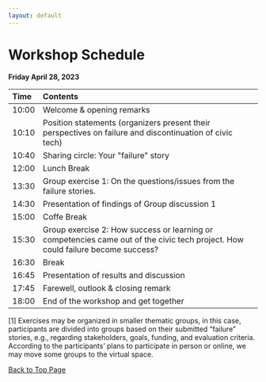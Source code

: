 ```yaml
---
layout: default
---
```



# Workshop Schedule

**Friday April 28, 2023**


| Time | Contents                                                                                                       |
|:-----|:---------------------------------------------------------------------------------------------------------------|
| 10:00| Welcome & opening remarks                                                                                      |
| 10:10| Position statements (organizers present their perspectives on failure and discontinuation of civic tech)       |
| 10:40| Sharing circle: Your "failure" story                                                                           |
| 12:00| Lunch Break                                                                                                    |
| 13:30| Group exercise 1: On the questions/issues from the failure stories.                                            |
| 14:30| Presentation of findings of Group discussion 1                                                                 |
| 15:00| Coffe Break                                                                                                    |
| 15:30| Group exercise 2: How success or learning or competencies came out of the civic tech project. How could failure become success? |
| 16:30| Break                                                                                                          |
| 16:45| Presentation of results and discussion                                                                         |
| 17:45| Farewell, outlook & closing remark                                                                             |
| 18:00| End of the workshop and get together                                                                           |


<!-- [1] The group exercises will consist of a “past-facing” workshop which will allow participants to “go back” to the point in time in which their discontinued civic tech projects have started, and then consider what could have been done to make different outputs, outcomes, and impacts. In the group discussion, we will connect the discussion of failure with a speculative approach that helps participants learn for future initiatives and cases. Discussion will be organized by a team of co-organizers who have experience in speculative methods and working with civic tech practitioners. In this way, we can contribute insights from the field, novel concepts to speak of failure as a part of a learning trajectory in HCI, and assumptions about the present, past, and future of design for civic tech in HCI. -->

[1] Exercises may be organized in smaller thematic groups, in this case, participants are divided into groups based on their submitted “failure” stories, e.g., regarding stakeholders, goals, funding, and evaluation criteria. According to the participants’ plans to participate in person or online, we may move some groups to the virtual space.


<a href = "./" class="btn-to-top">Back to Top Page</a>